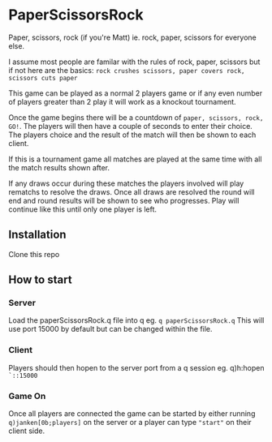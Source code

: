 # PaperScissorsRock
Paper, scissors, rock (if you're Matt) ie. rock, paper, scissors for everyone else.

I assume most people are familar with the rules of rock, paper, scissors but if not here are the basics:
```rock crushes scissors, paper covers rock, scissors cuts paper```


This game can be played as a normal 2 players game or if any even number of players greater than 2 play it will work as a knockout tournament.


Once the game begins there will be a countdown of ```paper, scissors, rock, GO!```. The players will then have a couple of seconds to enter their choice. The players choice and the result of the match will then be shown to each client. 


If this is a tournament game all matches are played at the same time with all the match results shown after. 


If any draws occur during these matches the players involved will play rematchs to resolve the draws. Once all draws are resolved the round will end and round results will be shown to see who progresses. 
Play will continue like this until only one player is left.

## Installation
Clone this repo 

## How to start

### Server
Load the paperScissorsRock.q file into q eg. ```q paperScissorsRock.q```
This will use port 15000 by default but can be changed within the file.

### Client
Players should then hopen to the server port from a q session eg. q)h:hopen ``` `::15000```

### Game On
Once all players are connected the game can be started by either running ```q)janken[0b;players]``` on the server or a player can type ```"start"``` on their client side.
